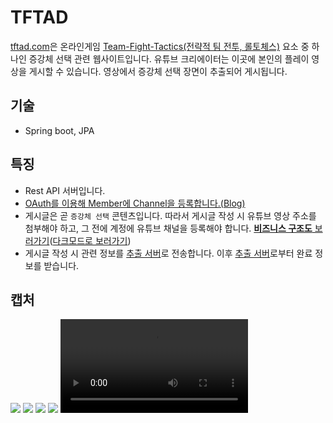 # TFTAD

[tftad.com](https://tftad.com)은
온라인게임 [Team-Fight-Tactics(전략적 팀 전투, 롤토체스)](https://teamfighttactics.leagueoflegends.com/) 요소 중 하나인 증강체 선택 관련 웹사이트입니다.
유튜브 크리에이터는 이곳에 본인의 플레이 영상을 게시할 수 있습니다. 영상에서 증강체 선택 장면이 추출되어 게시됩니다.


## 기술

- Spring boot, JPA

## 특징

- Rest API 서버입니다.
- [OAuth를 이용해 Member에 Channel을 등록합니다.(Blog)](https://velog.io/@bnbnac/Google-OAuth%EB%A5%BC-%EC%9D%B4%EC%9A%A9%ED%95%98%EC%97%AC-%EC%9C%A0%ED%8A%9C%EB%B8%8C-%EC%B1%84%EB%84%90-%EB%93%B1%EB%A1%9D%ED%95%98%EA%B8%B0)
- 게시글은 곧 `증강체 선택` 콘텐츠입니다. 따라서 게시글 작성 시 유튜브 영상 주소를 첨부해야 하고, 그 전에 계정에 유튜브 채널을 등록해야 합니다. [**비즈니스 구조도** 보러가기](https://drive.google.com/file/d/10TQxXs86JlJcG9l03tJL9e7Imm5rXgAT/view?usp=drive_link)([다크모드로 보러가기](https://drive.google.com/file/d/1l3K2C0_6eXKJbfeXUAosnXFnEVY0pFtR/view?usp=drive_link))
- 게시글 작성 시 관련 정보를 [추출 서버](https://github.com/bnbnac/augment-extractor)로 전송합니다. 이후 [추출 서버](https://github.com/bnbnac/augment-extractor)로부터 완료 정보를 받습니다.

## 캡처
<img src="https://github.com/bnbnac/tftad/assets/100001092/a6986320-d025-4eee-a8a4-a27e8165a628" />
<img src="https://github.com/bnbnac/tftad/assets/100001092/8f8c95fb-2327-470e-8165-3f2fe83402ca" />
<img src="https://github.com/bnbnac/tftad/assets/100001092/f791521f-9bff-4391-bb37-521349385f42" />
<img src="https://github.com/bnbnac/tftad/assets/100001092/9d102391-9759-4030-8b4b-24cf1b0a1482" />
<video src="https://youtu.be/SJuzTF7wmV0?si=6RUnXBFNHhqbCrin"></video>